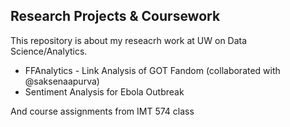 ## Research Projects & Coursework

This repository is about my reseacrh work at UW on Data Science/Analytics.
- FFAnalytics - Link Analysis of GOT Fandom (collaborated with @saksenaapurva)
- Sentiment Analysis for Ebola Outbreak
  
And course assignments from IMT 574 class
